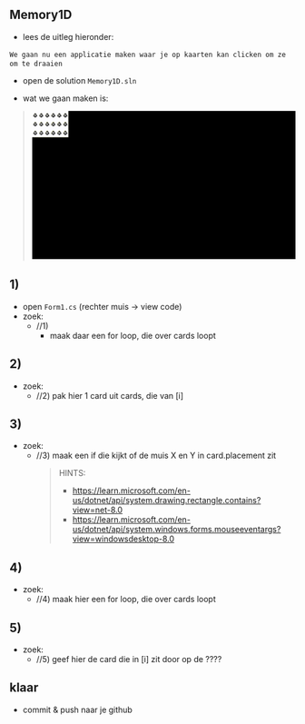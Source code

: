 

## Memory1D

- lees de uitleg hieronder:
```
We gaan nu een applicatie maken waar je op kaarten kan clicken om ze om te draaien
```


- open de solution `Memory1D.sln`

- wat we gaan maken is:
> ![](img/memory.gif)
        


## 1)

- open `Form1.cs` (rechter muis -> view code)
- zoek:
    - //1) 
        -  maak daar een for loop, die over cards loopt

## 2)
- zoek:
    - //2) pak hier 1 card uit cards, die van [i]

## 3)
- zoek:
    - //3) maak een if die kijkt of de muis X en Y in card.placement zit
        > HINTS: 
        > - https://learn.microsoft.com/en-us/dotnet/api/system.drawing.rectangle.contains?view=net-8.0
        > - https://learn.microsoft.com/en-us/dotnet/api/system.windows.forms.mouseeventargs?view=windowsdesktop-8.0
      
## 4)
- zoek:
    - //4) maak hier een for loop, die over cards loopt
 
## 5)
- zoek:
    - //5) geef hier de card die in [i] zit door op de ????

## klaar

- commit & push naar je github        